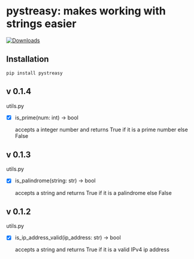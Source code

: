 # pystreasy: makes working with strings easier

[![Downloads](https://pepy.tech/badge/pystreasy)](https://pepy.tech/project/pystreasy)

## Installation

    pip install pystreasy

## v 0.1.4

utils.py

- [x] is_prime(num: int) -> bool

  accepts a integer number and returns True if it is a prime number else False

## v 0.1.3

utils.py

- [x] is_palindrome(string: str) -> bool

  accepts a string and returns True if it is a palindrome else False

## v 0.1.2

utils.py

- [x] is_ip_address_valid(ip_address: str) -> bool

  accepts a string and returns True if it is a valid IPv4 ip address
